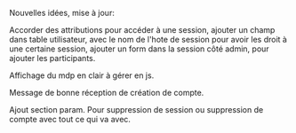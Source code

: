 Nouvelles idées, mise à jour:

Accorder des attributions pour accéder à une session, ajouter un champ dans table utilisateur, avec le nom de l'hote de session pour avoir les droit à une certaine session, ajouter un form dans la session côté admin, pour ajouter les participants.

Affichage du mdp en clair à gérer en js.

Message de bonne réception de création de compte.

Ajout section param. Pour suppression de session ou suppression de compte avec tout ce qui va avec.